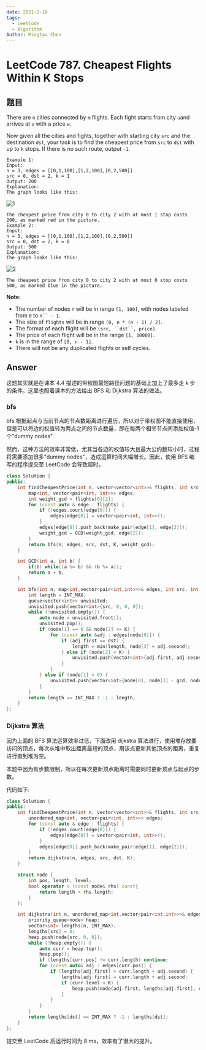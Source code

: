 ```yaml
---
date: 2021-2-18
tags:
  - LeetCode
  - Algorithm
Author: Mingtao Chen
---
```


# LeetCode 787. Cheapest Flights Within K Stops

## 题目

There are `n` cities connected by `m` flights. Each fight starts from city `u`and arrives at `v` with a price `w`.

Now given all the cities and fights, together with starting city `src` and the destination `dst`, your task is to find the cheapest price from `src` to `dst` with up to `k` stops. If there is no such route, output `-1`.

```
Example 1:
Input:
n = 3, edges = [[0,1,100],[1,2,100],[0,2,500]]
src = 0, dst = 2, k = 1
Output: 200
Explanation:
The graph looks like this:
```

![1](https://s3-lc-upload.s3.amazonaws.com/uploads/2018/02/16/995.png)

```
The cheapest price from city 0 to city 2 with at most 1 stop costs 200, as marked red in the picture.
Example 2:
Input:
n = 3, edges = [[0,1,100],[1,2,100],[0,2,500]]
src = 0, dst = 2, k = 0
Output: 500
Explanation:
The graph looks like this:
```

![2](https://s3-lc-upload.s3.amazonaws.com/uploads/2018/02/16/995.png)

```
The cheapest price from city 0 to city 2 with at most 0 stop costs 500, as marked blue in the picture.
```

**Note:**

- The number of nodes `n` will be in range `[1, 100]`, with nodes labeled from `0` to ` n`` - 1 `.
- The size of `flights` will be in range `[0, n * (n - 1) / 2]`.
- The format of each flight will be ` (src, ``dst``, price) `.
- The price of each flight will be in the range `[1, 10000]`.
- `k` is in the range of `[0, n - 1]`.
- There will not be any duplicated flights or self cycles.

## Answer

这题其实就是在课本 4.4 描述的带权图最短路径问题的基础上加上了最多走 k 步的条件。这里也照着课本的方法给出 BFS 和 Dijkstra 算法的做法。

### bfs

bfs 根据起点与当前节点的节点数距离进行遍历，所以对于带权图不能直接使用，但是可以将边的权值转为两点之间的节点数量，即在每两个相邻节点间添加权值-1 个"dummy nodes".

然而，这种方法的效率非常低，尤其当各边的权值较大且最大公约数较小时，过程将需要添加很多"dummy nodes"，造成运算时间大幅増长。因此，使用 BFS 编写的程序提交至 LeetCode 会导致超时。

```cpp
class Solution {
public:
    int findCheapestPrice(int n, vector<vector<int>>& flights, int src, int dst, int K) {
        map<int, vector<pair<int, int>>> edges;
        int weight_gcd = flights[0][2];
        for (const auto & edge : flights) {
            if (!edges.count(edge[0])) {
                edges[edge[0]] = vector<pair<int, int>>();
            }
            edges[edge[0]].push_back(make_pair(edge[1], edge[2]));
            weight_gcd = GCD(weight_gcd, edge[2]);
        }
        return bfs(n, edges, src, dst, K, weight_gcd);
    }

    int GCD(int a, int b) {
        if(b) while((a %= b) && (b %= a));
        return a + b;
    }

    int bfs(int n, map<int,vector<pair<int,int>>>& edges, int src, int dst, int K, int gcd) {
        int length = INT_MAX;
        queue<vector<int>> unvisited;
        unvisited.push(vector<int>{src, 0, 0, 0});
        while (!unvisited.empty()) {
            auto node = unvisited.front();
            unvisited.pop();
            if (node[1] == 0 && node[2] <= K) {
                for (const auto &adj : edges[node[0]]) {
                    if (adj.first == dst) {
                        length = min(length, node[3] + adj.second);
                    } else if (node[2] < K) {
                        unvisited.push(vector<int>{adj.first, adj.second, node[2] + 1, node[3] + adj.second});
                    }
                }
            } else if (node[1] > 0) {
                unvisited.push(vector<int>{node[0], node[1] - gcd, node[2], node[3]});
            }
        }
        return length == INT_MAX ? -1 : length;
    }
};
```

### Dijkstra 算法

因为上面的 BFS 算法运算效率过低，下面改用 dijkstra 算法进行，使用堆存放要访问的顶点，每次从堆中取出距离最短的顶点，用该点更新其他顶点的距离，重复进行直到堆为空。

本题中因为有步数限制，所以在每次更新顶点距离时需要同时更新顶点与起点的步数。

代码如下:

```cpp
class Solution {
public:
    int findCheapestPrice(int n, vector<vector<int>>& flights, int src, int dst, int K) {
        unordered_map<int, vector<pair<int, int>>> edges;
        for (const auto & edge : flights) {
            if (!edges.count(edge[0])) {
                edges[edge[0]] = vector<pair<int, int>>();
            }
            edges[edge[0]].push_back(make_pair(edge[1], edge[2]));
        }
        return dijkstra(n, edges, src, dst, K);
    }

    struct node {
        int pos, length, level;
        bool operator < (const node& rhs) const{
            return length < rhs.length;
        }
    };

    int dijkstra(int n, unordered_map<int,vector<pair<int,int>>>& edges, int src, int dst, int K) {
        priority_queue<node> heap;
        vector<int> lengths(n, INT_MAX);
        lengths[src] = 0;
        heap.push(node{src, 0, 0});
        while (!heap.empty()) {
            auto curr = heap.top();
            heap.pop();
            if (lengths[curr.pos] != curr.length) continue;
            for (const auto& adj : edges[curr.pos]) {
                if (lengths[adj.first] > curr.length + adj.second) {
                    lengths[adj.first] = curr.length + adj.second;
                    if (curr.level < K) {
                        heap.push(node{adj.first, lengths[adj.first], curr.level + 1});
                    }
                }
            }
        }
        return lengths[dst] == INT_MAX ? -1 : lengths[dst];
    }
};
```

提交至 LeetCode 后运行时间为 8 ms，效率有了很大的提升。
